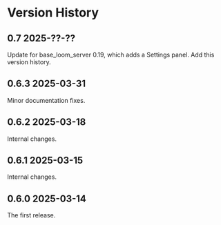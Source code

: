 # Version History

## 0.7 2025-??-??

Update for base_loom_server 0.19, which adds a Settings panel.
Add this version history.

## 0.6.3 2025-03-31

Minor documentation fixes.

## 0.6.2 2025-03-18

Internal changes.

## 0.6.1 2025-03-15

Internal changes.

## 0.6.0 2025-03-14

The first release.
